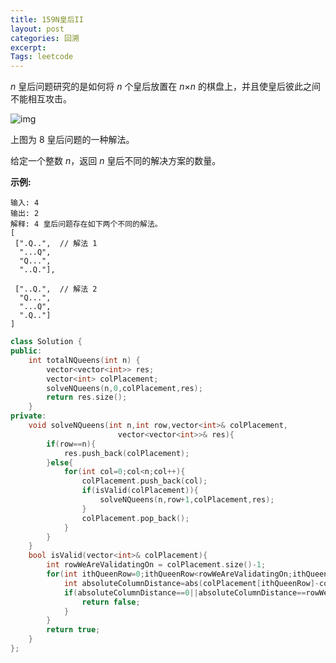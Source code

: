```yaml
---
title: 159N皇后II
layout: post
categories: 回溯
excerpt: 
Tags: leetcode
---
```


*n* 皇后问题研究的是如何将 *n* 个皇后放置在 *n*×*n* 的棋盘上，并且使皇后彼此之间不能相互攻击。

![img](https://assets.leetcode-cn.com/aliyun-lc-upload/uploads/2018/10/12/8-queens.png)

上图为 8 皇后问题的一种解法。

给定一个整数 *n*，返回 *n* 皇后不同的解决方案的数量。

**示例:**

```
输入: 4
输出: 2
解释: 4 皇后问题存在如下两个不同的解法。
[
 [".Q..",  // 解法 1
  "...Q",
  "Q...",
  "..Q."],

 ["..Q.",  // 解法 2
  "Q...",
  "...Q",
  ".Q.."]
]
```

```c++
class Solution {
public:
    int totalNQueens(int n) {
        vector<vector<int>> res;
        vector<int> colPlacement;
        solveNQueens(n,0,colPlacement,res);
        return res.size();
    }
private:
	void solveNQueens(int n,int row,vector<int>& colPlacement,
						vector<vector<int>>& res){
		if(row==n){
			res.push_back(colPlacement);
		}else{
			for(int col=0;col<n;col++){
				colPlacement.push_back(col);
				if(isValid(colPlacement)){
					solveNQueens(n,row+1,colPlacement,res);
				}
				colPlacement.pop_back();
			}
		}
	}
	bool isValid(vector<int>& colPlacement){
		int rowWeAreValidatingOn = colPlacement.size()-1;
		for(int ithQueenRow=0;ithQueenRow<rowWeAreValidatingOn;ithQueenRow++){
			int absoluteColumnDistance=abs(colPlacement[ithQueenRow]-colPlacement[rowWeAreValidatingOn]);
			if(absoluteColumnDistance==0||absoluteColumnDistance==rowWeAreValidatingOn-ithQueenRow){
				return false;
			}
		}
		return true;
	}
};
```

